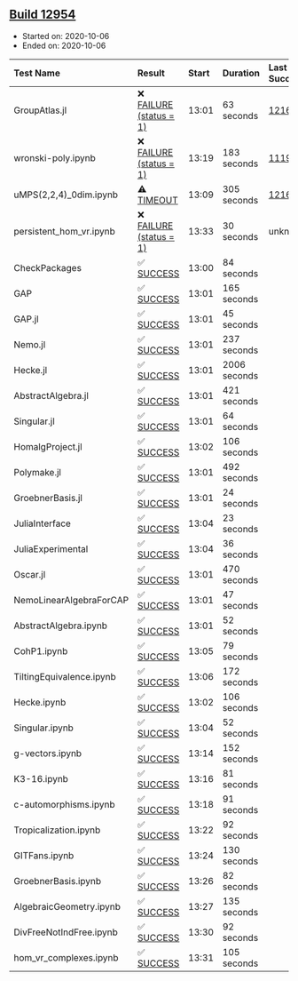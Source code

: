 ## [Build 12954](https://oscarci.mathematik.uni-kl.de/job/oscar/12954/)

* Started on: 2020-10-06
* Ended on: 2020-10-06

| Test Name    | Result | Start | Duration | Last Success | First Failure |
|:-------------|:-------|:------|:---------|:-------------|:--------------|
| GroupAtlas.jl | ❌ [FAILURE (status = 1)](https://oscarci.mathematik.uni-kl.de/job/oscar/12954/artifact/logs/build-12954/GroupAtlas.jl.log) | 13:01 | 63 seconds | [12167](https://oscarci.mathematik.uni-kl.de/job/oscar/12167/) | [12168](https://oscarci.mathematik.uni-kl.de/job/oscar/12168/) |
| wronski-poly.ipynb | ❌ [FAILURE (status = 1)](https://oscarci.mathematik.uni-kl.de/job/oscar/12954/artifact/logs/build-12954/wronski-poly.ipynb.log) | 13:19 | 183 seconds | [11192](https://oscarci.mathematik.uni-kl.de/job/oscar/11192/) | [11193](https://oscarci.mathematik.uni-kl.de/job/oscar/11193/) |
| uMPS(2,2,4)_0dim.ipynb | ⚠ [TIMEOUT](https://oscarci.mathematik.uni-kl.de/job/oscar/12954/artifact/logs/build-12954/uMPS-2-2-4-_0dim.ipynb.log) | 13:09 | 305 seconds | [12167](https://oscarci.mathematik.uni-kl.de/job/oscar/12167/) | [12168](https://oscarci.mathematik.uni-kl.de/job/oscar/12168/) |
| persistent_hom_vr.ipynb | ❌ [FAILURE (status = 1)](https://oscarci.mathematik.uni-kl.de/job/oscar/12954/artifact/logs/build-12954/persistent_hom_vr.ipynb.log) | 13:33 | 30 seconds | unknown | unknown |
| CheckPackages | ✅ [SUCCESS](https://oscarci.mathematik.uni-kl.de/job/oscar/12954/artifact/logs/build-12954/CheckPackages.log) | 13:00 | 84 seconds |  |  |
| GAP | ✅ [SUCCESS](https://oscarci.mathematik.uni-kl.de/job/oscar/12954/artifact/logs/build-12954/GAP.log) | 13:01 | 165 seconds |  |  |
| GAP.jl | ✅ [SUCCESS](https://oscarci.mathematik.uni-kl.de/job/oscar/12954/artifact/logs/build-12954/GAP.jl.log) | 13:01 | 45 seconds |  |  |
| Nemo.jl | ✅ [SUCCESS](https://oscarci.mathematik.uni-kl.de/job/oscar/12954/artifact/logs/build-12954/Nemo.jl.log) | 13:01 | 237 seconds |  |  |
| Hecke.jl | ✅ [SUCCESS](https://oscarci.mathematik.uni-kl.de/job/oscar/12954/artifact/logs/build-12954/Hecke.jl.log) | 13:01 | 2006 seconds |  |  |
| AbstractAlgebra.jl | ✅ [SUCCESS](https://oscarci.mathematik.uni-kl.de/job/oscar/12954/artifact/logs/build-12954/AbstractAlgebra.jl.log) | 13:01 | 421 seconds |  |  |
| Singular.jl | ✅ [SUCCESS](https://oscarci.mathematik.uni-kl.de/job/oscar/12954/artifact/logs/build-12954/Singular.jl.log) | 13:01 | 64 seconds |  |  |
| HomalgProject.jl | ✅ [SUCCESS](https://oscarci.mathematik.uni-kl.de/job/oscar/12954/artifact/logs/build-12954/HomalgProject.jl.log) | 13:02 | 106 seconds |  |  |
| Polymake.jl | ✅ [SUCCESS](https://oscarci.mathematik.uni-kl.de/job/oscar/12954/artifact/logs/build-12954/Polymake.jl.log) | 13:01 | 492 seconds |  |  |
| GroebnerBasis.jl | ✅ [SUCCESS](https://oscarci.mathematik.uni-kl.de/job/oscar/12954/artifact/logs/build-12954/GroebnerBasis.jl.log) | 13:01 | 24 seconds |  |  |
| JuliaInterface | ✅ [SUCCESS](https://oscarci.mathematik.uni-kl.de/job/oscar/12954/artifact/logs/build-12954/JuliaInterface.log) | 13:04 | 23 seconds |  |  |
| JuliaExperimental | ✅ [SUCCESS](https://oscarci.mathematik.uni-kl.de/job/oscar/12954/artifact/logs/build-12954/JuliaExperimental.log) | 13:04 | 36 seconds |  |  |
| Oscar.jl | ✅ [SUCCESS](https://oscarci.mathematik.uni-kl.de/job/oscar/12954/artifact/logs/build-12954/Oscar.jl.log) | 13:01 | 470 seconds |  |  |
| NemoLinearAlgebraForCAP | ✅ [SUCCESS](https://oscarci.mathematik.uni-kl.de/job/oscar/12954/artifact/logs/build-12954/NemoLinearAlgebraForCAP.log) | 13:01 | 47 seconds |  |  |
| AbstractAlgebra.ipynb | ✅ [SUCCESS](https://oscarci.mathematik.uni-kl.de/job/oscar/12954/artifact/logs/build-12954/AbstractAlgebra.ipynb.log) | 13:01 | 52 seconds |  |  |
| CohP1.ipynb | ✅ [SUCCESS](https://oscarci.mathematik.uni-kl.de/job/oscar/12954/artifact/logs/build-12954/CohP1.ipynb.log) | 13:05 | 79 seconds |  |  |
| TiltingEquivalence.ipynb | ✅ [SUCCESS](https://oscarci.mathematik.uni-kl.de/job/oscar/12954/artifact/logs/build-12954/TiltingEquivalence.ipynb.log) | 13:06 | 172 seconds |  |  |
| Hecke.ipynb | ✅ [SUCCESS](https://oscarci.mathematik.uni-kl.de/job/oscar/12954/artifact/logs/build-12954/Hecke.ipynb.log) | 13:02 | 106 seconds |  |  |
| Singular.ipynb | ✅ [SUCCESS](https://oscarci.mathematik.uni-kl.de/job/oscar/12954/artifact/logs/build-12954/Singular.ipynb.log) | 13:04 | 52 seconds |  |  |
| g-vectors.ipynb | ✅ [SUCCESS](https://oscarci.mathematik.uni-kl.de/job/oscar/12954/artifact/logs/build-12954/g-vectors.ipynb.log) | 13:14 | 152 seconds |  |  |
| K3-16.ipynb | ✅ [SUCCESS](https://oscarci.mathematik.uni-kl.de/job/oscar/12954/artifact/logs/build-12954/K3-16.ipynb.log) | 13:16 | 81 seconds |  |  |
| c-automorphisms.ipynb | ✅ [SUCCESS](https://oscarci.mathematik.uni-kl.de/job/oscar/12954/artifact/logs/build-12954/c-automorphisms.ipynb.log) | 13:18 | 91 seconds |  |  |
| Tropicalization.ipynb | ✅ [SUCCESS](https://oscarci.mathematik.uni-kl.de/job/oscar/12954/artifact/logs/build-12954/Tropicalization.ipynb.log) | 13:22 | 92 seconds |  |  |
| GITFans.ipynb | ✅ [SUCCESS](https://oscarci.mathematik.uni-kl.de/job/oscar/12954/artifact/logs/build-12954/GITFans.ipynb.log) | 13:24 | 130 seconds |  |  |
| GroebnerBasis.ipynb | ✅ [SUCCESS](https://oscarci.mathematik.uni-kl.de/job/oscar/12954/artifact/logs/build-12954/GroebnerBasis.ipynb.log) | 13:26 | 82 seconds |  |  |
| AlgebraicGeometry.ipynb | ✅ [SUCCESS](https://oscarci.mathematik.uni-kl.de/job/oscar/12954/artifact/logs/build-12954/AlgebraicGeometry.ipynb.log) | 13:27 | 135 seconds |  |  |
| DivFreeNotIndFree.ipynb | ✅ [SUCCESS](https://oscarci.mathematik.uni-kl.de/job/oscar/12954/artifact/logs/build-12954/DivFreeNotIndFree.ipynb.log) | 13:30 | 92 seconds |  |  |
| hom_vr_complexes.ipynb | ✅ [SUCCESS](https://oscarci.mathematik.uni-kl.de/job/oscar/12954/artifact/logs/build-12954/hom_vr_complexes.ipynb.log) | 13:31 | 105 seconds |  |  |
